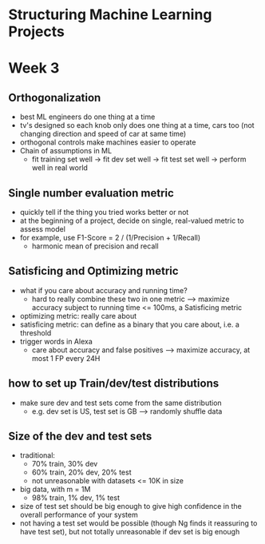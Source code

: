 # Structuring Machine Learning Projects 
# Week 3

## Orthogonalization

- best ML engineers do one thing at a time
- tv's designed so each knob only does one thing at a time, cars too (not changing direction and speed of car at same time)
- orthogonal controls make machines easier to operate
- Chain of assumptions in ML
  - fit training set well -> fit dev set well -> fit test set well -> perform well in real world

## Single number evaluation metric

- quickly tell if the thing you tried works better or not
- at the beginning of a project, decide on single, real-valued metric to assess model 
- for example, use F1-Score = 2 / (1/Precision + 1/Recall) 
  - harmonic mean of precision and recall
  
## Satisficing and Optimizing metric

- what if you care about accuracy and running time?
  - hard to really combine these two in one metric
  --> maximize accuracy subject to running time <= 100ms, a Satisficing metric
- optimizing metric: really care about
- satisficing metric: can define as a binary that you care about, i.e. a threshold
- trigger words in Alexa
  - care about accuracy and false positives
  --> maximize accuracy, at most 1 FP every 24H
  
## how to set up Train/dev/test distributions

- make sure dev and test sets come from the same distribution
  - e.g. dev set is US, test set is GB
  --> randomly shuffle data

## Size of the dev and test sets

- traditional:
  - 70% train, 30% dev
  - 60% train, 20% dev, 20% test
  - not unreasonable with datasets <= 10K in size
- big data, with m = 1M
  - 98% train, 1% dev, 1% test
- size of test set should be big enough to give high confidence in the overall performance of your system
- not having a test set would be possible (though Ng finds it reassuring to have test set), but not totally unreasonable if dev set is big enough
